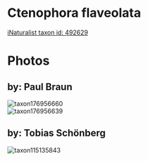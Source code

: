 
Ctenophora flaveolata
=====================
  
[iNaturalist taxon id: 492629](https://www.inaturalist.org/taxa/492629)
# Photos

## by: Paul Braun
  
![taxon176956660](https://inaturalist-open-data.s3.amazonaws.com/photos/189640864/medium.jpeg)  
![taxon176956639](https://inaturalist-open-data.s3.amazonaws.com/photos/189640836/medium.jpeg)
## by: Tobias Schönberg
  
![taxon115135843](https://inaturalist-open-data.s3.amazonaws.com/photos/123358431/medium.jpeg)